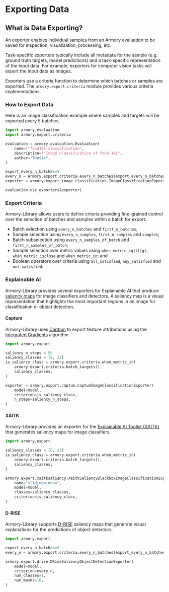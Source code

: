 # Exporting Data
## What is Data Exporting?

An exporter enables individual samples from an Armory evaluation to be saved
for inspection, visualization, processing, etc.

Task-specific exporters typically include all metadata for the sample
(e.g. ground truth targets, model predictions) and a task-specific representation
of the input data. For example, exporters for computer vision tasks will export
the input data as images.

Exporters use a criteria function to determine which batches or samples are exported.
The `armory.export.criteria` module provides various criteria implementations.

### How to Export Data

Here is an image classification example where samples and targets will be exported every 5 batches.

```python
import armory.evaluation
import armory.export.criteria

evaluation = armory.evaluation.Evaluation(
    name=f"food101-classification",
    description=f"Image classification of food-101",
    author="TwoSix",
)

export_every_n_batches=5
every_n = armory.export.criteria.every_n_batches(export_every_n_batches)
exporter = armory.export.image_classification.ImageClassificationExporter(criterion=every_n)

evaluation.use_exporters(exporter)
```

### Export Criteria

Armory-Library allows users to define criteria providing fine-grained control over the selection
of batches and samples within a batch for export.

* Batch selection using `every_n_batches` and `first_n_batches`;
* Sample selection using `every_n_samples`, `first_n_samples` and `samples`;
* Batch subselection using `every_n_samples_of_batch` and `first_n_samples_of_batch`;
* Sample selection over metric values using `when_metric_eq|lt|gt`, `when_metric_isclose` and `when_metric_in`; and
* Boolean operators over criteria using `all_satisfied`, `any_satisfied` and `not_satisfied`.

### Explainable AI

Armory-Library provides several exporters for Explainable AI that produce
[saliency maps](https://en.wikipedia.org/wiki/Saliency_map) for image classifiers
and detectors. A saliency map is a visual representation that highlights
the most important regions in an image for classification or object detection. 

#### Captum

Armory-Library uses [Captum](https://captum.ai/) to export feature attributions using
the [Integrated Gradients](https://arxiv.org/abs/1703.01365) algorithm.

```python
import armory.export

saliency_n_steps = 50
saliency_classes = [6, 23]
is_saliency_class = armory.export.criteria.when_metric_in(
    armory.export.criteria.batch_targets(),
    saliency_classes,
)

exporter = armory.export.captum.CaptumImageClassificationExporter(
    model=model,
    criterion=is_saliency_class,
    n_steps=saliency_n_steps,
)
```

#### XAITK

Armory-Library provides an exporter for the [Explainable AI Toolkit (XAITK)](https://xaitk.org/) that generates saliency
maps for image classifiers.

```python
import armory.export

saliency_classes = [6, 23]
is_saliency_class = armory.export.criteria.when_metric_in(
    armory.export.criteria.batch_targets(),
    saliency_classes,
)

armory.export.xaitksaliency.XaitkSaliencyBlackboxImageClassificationExporter(
    name="slidingwindow",
    model=model,
    classes=saliency_classes,
    criterion=is_saliency_class,
)
```

#### D-RISE

Armory-Library supports [D-RISE](https://arxiv.org/abs/2006.03204) saliency maps that generate visual explanations
for the predictions of object detectors.

```python
import armory.export

export_every_n_batches=5
every_n = armory.export.criteria.every_n_batches(export_every_n_batches)

armory.export.drise.DRiseSaliencyObjectDetectionExporter(
    model=model,
    criterion=every_n,
    num_classes=1,
    num_masks=10,
)
```
